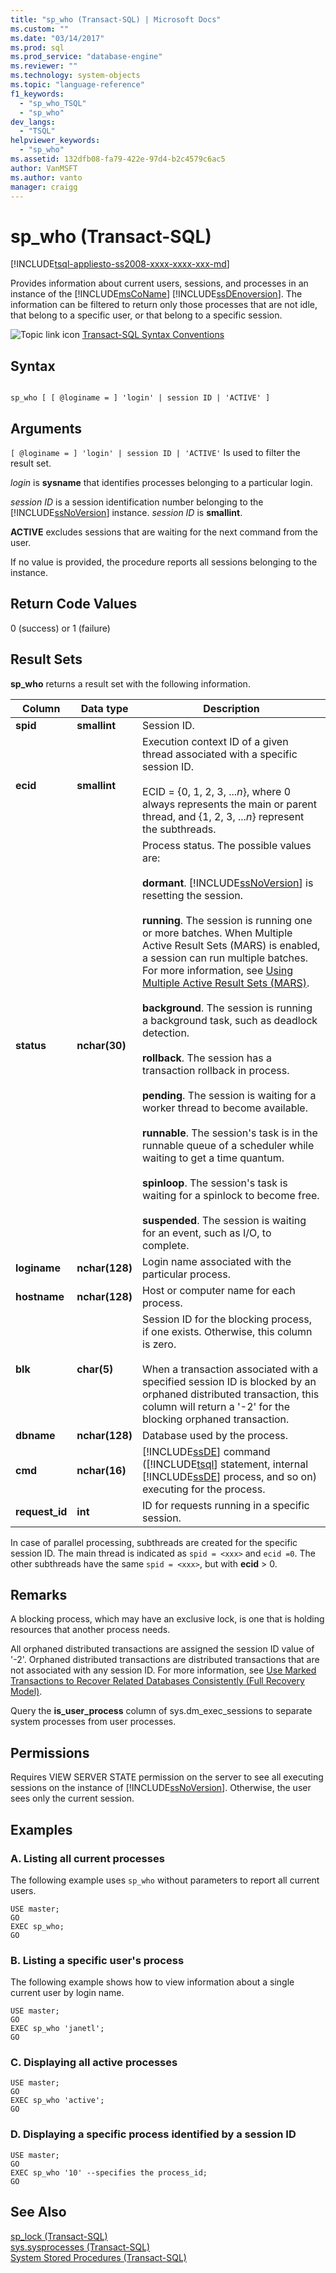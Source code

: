 ```yaml
---
title: "sp_who (Transact-SQL) | Microsoft Docs"
ms.custom: ""
ms.date: "03/14/2017"
ms.prod: sql
ms.prod_service: "database-engine"
ms.reviewer: ""
ms.technology: system-objects
ms.topic: "language-reference"
f1_keywords: 
  - "sp_who_TSQL"
  - "sp_who"
dev_langs: 
  - "TSQL"
helpviewer_keywords: 
  - "sp_who"
ms.assetid: 132dfb08-fa79-422e-97d4-b2c4579c6ac5
author: VanMSFT
ms.author: vanto
manager: craigg
---
```

# sp_who (Transact-SQL)
[!INCLUDE[tsql-appliesto-ss2008-xxxx-xxxx-xxx-md](../../includes/tsql-appliesto-ss2008-xxxx-xxxx-xxx-md.md)]

  Provides information about current users, sessions, and processes in an instance of the [!INCLUDE[msCoName](../../includes/msconame-md.md)] [!INCLUDE[ssDEnoversion](../../includes/ssdenoversion-md.md)]. The information can be filtered to return only those processes that are not idle, that belong to a specific user, or that belong to a specific session.  
  
 ![Topic link icon](../../database-engine/configure-windows/media/topic-link.gif "Topic link icon") [Transact-SQL Syntax Conventions](../../t-sql/language-elements/transact-sql-syntax-conventions-transact-sql.md)  
  
## Syntax  
  
```  
  
sp_who [ [ @loginame = ] 'login' | session ID | 'ACTIVE' ]  
```  
  
## Arguments  
`[ @loginame = ] 'login' | session ID | 'ACTIVE'`
 Is used to filter the result set.  
  
 *login* is **sysname** that identifies processes belonging to a particular login.  
  
 *session ID* is a session identification number belonging to the [!INCLUDE[ssNoVersion](../../includes/ssnoversion-md.md)] instance. *session ID* is **smallint**.  
  
 **ACTIVE** excludes sessions that are waiting for the next command from the user.  
  
 If no value is provided, the procedure reports all sessions belonging to the instance.  
  
## Return Code Values  
 0 (success) or 1 (failure)  
  
## Result Sets  
 **sp_who** returns a result set with the following information.  
  
|Column|Data type|Description|  
|------------|---------------|-----------------|  
|**spid**|**smallint**|Session ID.|  
|**ecid**|**smallint**|Execution context ID of a given thread associated with a specific session ID.<br /><br /> ECID = {0, 1, 2, 3, ...*n*}, where 0 always represents the main or parent thread, and {1, 2, 3, ...*n*} represent the subthreads.|  
|**status**|**nchar(30)**|Process status. The possible values are:<br /><br /> **dormant**. [!INCLUDE[ssNoVersion](../../includes/ssnoversion-md.md)] is resetting the session.<br /><br /> **running**. The session is running one or more batches. When Multiple Active Result Sets (MARS) is enabled, a session can run multiple batches. For more information, see [Using Multiple Active Result Sets &#40;MARS&#41;](../../relational-databases/native-client/features/using-multiple-active-result-sets-mars.md).<br /><br /> **background**. The session is running a background task, such as deadlock detection.<br /><br /> **rollback**. The session has a transaction rollback in process.<br /><br /> **pending**. The session is waiting for a worker thread to become available.<br /><br /> **runnable**. The session's task is in the runnable queue of a scheduler while waiting to get a time quantum.<br /><br /> **spinloop**. The session's task is waiting for a spinlock to become free.<br /><br /> **suspended**. The session is waiting for an event, such as I/O, to complete.|  
|**loginame**|**nchar(128)**|Login name associated with the particular process.|  
|**hostname**|**nchar(128)**|Host or computer name for each process.|  
|**blk**|**char(5)**|Session ID for the blocking process, if one exists. Otherwise, this column is zero.<br /><br /> When a transaction associated with a specified session ID is blocked by an orphaned distributed transaction, this column will return a '-2' for the blocking orphaned transaction.|  
|**dbname**|**nchar(128)**|Database used by the process.|  
|**cmd**|**nchar(16)**|[!INCLUDE[ssDE](../../includes/ssde-md.md)] command ([!INCLUDE[tsql](../../includes/tsql-md.md)] statement, internal [!INCLUDE[ssDE](../../includes/ssde-md.md)] process, and so on) executing for the process.|  
|**request_id**|**int**|ID for requests running in a specific session.|  
  
 In case of parallel processing, subthreads are created for the specific session ID. The main thread is indicated as `spid = <xxx>` and `ecid =0`. The other subthreads have the same `spid = <xxx>`, but with **ecid** > 0.  
  
## Remarks  
 A blocking process, which may have an exclusive lock, is one that is holding resources that another process needs.  
  
 All orphaned distributed transactions are assigned the session ID value of '-2'. Orphaned distributed transactions are distributed transactions that are not associated with any session ID. For more information, see [Use Marked Transactions to Recover Related Databases Consistently &#40;Full Recovery Model&#41;](../../relational-databases/backup-restore/use-marked-transactions-to-recover-related-databases-consistently.md).  
  
 Query the **is_user_process** column of sys.dm_exec_sessions to separate system processes from user processes.  
  
## Permissions  
 Requires VIEW SERVER STATE permission on the server to see all executing sessions on the instance of [!INCLUDE[ssNoVersion](../../includes/ssnoversion-md.md)]. Otherwise, the user sees only the current session.  
  
## Examples  
  
### A. Listing all current processes  
 The following example uses `sp_who` without parameters to report all current users.  
  
```  
USE master;  
GO  
EXEC sp_who;  
GO  
```  
  
### B. Listing a specific user's process  
 The following example shows how to view information about a single current user by login name.  
  
```  
USE master;  
GO  
EXEC sp_who 'janetl';  
GO  
```  
  
### C. Displaying all active processes  
  
```  
USE master;  
GO  
EXEC sp_who 'active';  
GO  
```  
  
### D. Displaying a specific process identified by a session ID  
  
```  
USE master;  
GO  
EXEC sp_who '10' --specifies the process_id;  
GO  
```  
  
## See Also  
 [sp_lock &#40;Transact-SQL&#41;](../../relational-databases/system-stored-procedures/sp-lock-transact-sql.md)   
 [sys.sysprocesses &#40;Transact-SQL&#41;](../../relational-databases/system-compatibility-views/sys-sysprocesses-transact-sql.md)   
 [System Stored Procedures &#40;Transact-SQL&#41;](../../relational-databases/system-stored-procedures/system-stored-procedures-transact-sql.md)  
  
  
